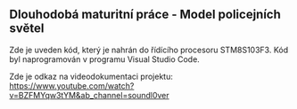 Dlouhodobá maturitní práce - Model policejních světel
------------------------------------------------------
Zde je uveden kód, který je nahrán do řídícího procesoru STM8S103F3.
Kód byl naprogramován v programu Visual Studio Code.

Zde je odkaz na videodokumentaci projektu:
https://www.youtube.com/watch?v=BZFMYqw3tYM&ab_channel=soundl0ver
